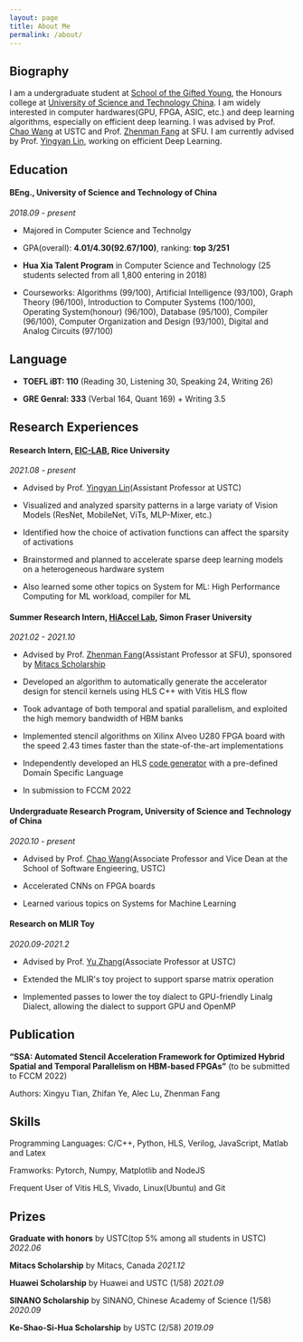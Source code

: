 ```yaml
---
layout: page
title: About Me
permalink: /about/
---
```


## Biography

I am a undergraduate student at [School of the Gifted Young](https://sgy.ustc.edu.cn), the Honours college at [University of Science and Technology China](https://ustc.edu.cn). I am widely interested in computer hardwares(GPU, FPGA, ASIC, etc.) and deep learning algorithms, especially on efficient deep learning. I was advised by Prof. [Chao Wang](http://staff.ustc.edu.cn/~cswang/) at USTC and Prof. [Zhenman Fang](http://www.sfu.ca/~zhenman/) at SFU. I am currently advised by Prof. [Yingyan Lin](https://profiles.rice.edu/faculty/yingyan-lin), working on efficient Deep Learning.

## Education

#### **BEng., University of Science and Technology of China**

*2018.09 - present*

+ Majored in Computer Science and Technolgy

+ GPA(overall): **4.01/4.30(92.67/100)**, ranking: **top 3/251**

+ **Hua Xia Talent Program** in Computer Science and Technology (25 students selected from all 1,800 entering in 2018)

+ Courseworks: Algorithms (99/100), Artificial Intelligence (93/100), Graph Theory (96/100), Introduction to Computer Systems (100/100), Operating System(honour) (96/100), Database (95/100), Compiler (96/100), Computer Organization and Design (93/100), Digital and Analog Circuits (97/100)

## Language

+ **TOEFL iBT: 110** (Reading 30, Listening 30, Speaking 24, Writing 26)

+ **GRE Genral: 333** (Verbal 164, Quant 169) + Writing 3.5


## Research Experiences

#### **Research Intern, [EIC-LAB](https://eiclab.net/), Rice University**

*2021.08 - present*

+ Advised by Prof. [Yingyan Lin](https://profiles.rice.edu/faculty/yingyan-lin)(Assistant Professor at USTC)

+ Visualized and analyzed sparsity patterns in a large variaty of Vision Models (ResNet, MobileNet, ViTs, MLP-Mixer, etc.)

+ Identified how the choice of activation functions can affect the sparsity of activations

+ Brainstormed and planned to accelerate sparse deep learning models on a heterogeneous hardware system

+ Also learned some other topics on System for ML: High Performance Computing for ML workload, compiler for ML

#### **Summer Research Intern, [HiAccel Lab](http://www.sfu.ca/~zhenman/index.html), Simon Fraser University**

*2021.02 - 2021.10*

+ Advised by Prof. [Zhenman Fang](http://www.sfu.ca/~zhenman/index.html)(Assistant Professor at SFU), sponsored by [Mitacs Scholarship](https://www.mitacs.ca/en/programs/globalink)

+ Developed an algorithm to automatically generate the accelerator design for stencil kernels using HLS C++ with Vitis HLS flow

+ Took advantage of both temporal and spatial parallelism, and exploited the high memory bandwidth of HBM banks

+ Implemented stencil algorithms on Xilinx Alveo U280 FPGA board with the speed 2.43 times faster than the state-of-the-art implementations

+ Independently developed an HLS [code generator](https://github.com/LemonAndRabbit/u280_codegen) with a pre-defined Domain Specific Language

+ In submission to FCCM 2022

#### **Undergraduate Research Program, University of Science and Technology of China**

*2020.10 - present*

+ Advised by Prof. [Chao Wang](http://staff.ustc.edu.cn/~cswang/)(Associate Professor and Vice Dean at the School of Software Engieering, USTC)

+ Accelerated CNNs on FPGA boards

+ Learned various topics on Systems for Machine Learning

#### **Research on MLIR Toy**

*2020.09-2021.2*

+ Advised by Prof. [Yu Zhang]()(Associate Professor at USTC)

+ Extended the MLIR's toy project to support sparse matrix operation

+ Implemented passes to lower the toy dialect to GPU-friendly Linalg Dialect, allowing the dialect to support GPU and OpenMP

## Publication

**“SSA: Automated Stencil Acceleration Framework for Optimized Hybrid Spatial and Temporal Parallelism on HBM-based FPGAs”** (to be submitted to FCCM 2022)

Authors: Xingyu Tian, Zhifan Ye, Alec Lu, Zhenman Fang

## Skills

Programming Languages: C/C++, Python, HLS, Verilog, JavaScript, Matlab and Latex

Framworks: Pytorch, Numpy, Matplotlib and NodeJS

Frequent User of Vitis HLS, Vivado, Linux(Ubuntu) and Git

## Prizes

**Graduate with honors** by USTC(top 5% among all students in USTC)
*2022.06*

**Mitacs Scholarship** by Mitacs, Canada
*2021.12*

**Huawei Scholarship** by Huawei and USTC (1/58)
*2021.09*

**SINANO Scholarship** by SINANO, Chinese Academy of Science (1/58)
*2020.09*

**Ke-Shao-Si-Hua Scholarship** by USTC (2/58)
*2019.09*